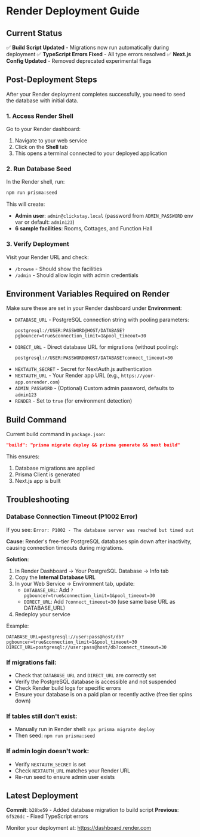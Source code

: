 # Render Deployment Guide

## Current Status

✅ **Build Script Updated** - Migrations now run automatically during deployment
✅ **TypeScript Errors Fixed** - All type errors resolved
✅ **Next.js Config Updated** - Removed deprecated experimental flags

## Post-Deployment Steps

After your Render deployment completes successfully, you need to seed the database with initial data.

### 1. Access Render Shell

Go to your Render dashboard:
1. Navigate to your web service
2. Click on the **Shell** tab
3. This opens a terminal connected to your deployed application

### 2. Run Database Seed

In the Render shell, run:

```bash
npm run prisma:seed
```

This will create:
- **Admin user**: `admin@clickstay.local` (password from `ADMIN_PASSWORD` env var or default: `admin123`)
- **6 sample facilities**: Rooms, Cottages, and Function Hall

### 3. Verify Deployment

Visit your Render URL and check:
- `/browse` - Should show the facilities
- `/admin` - Should allow login with admin credentials

## Environment Variables Required on Render

Make sure these are set in your Render dashboard under **Environment**:

- `DATABASE_URL` - PostgreSQL connection string with pooling parameters:
  ```
  postgresql://USER:PASSWORD@HOST/DATABASE?pgbouncer=true&connection_limit=1&pool_timeout=30
  ```
- `DIRECT_URL` - Direct database URL for migrations (without pooling):
  ```
  postgresql://USER:PASSWORD@HOST/DATABASE?connect_timeout=30
  ```
- `NEXTAUTH_SECRET` - Secret for NextAuth.js authentication
- `NEXTAUTH_URL` - Your Render app URL (e.g., `https://your-app.onrender.com`)
- `ADMIN_PASSWORD` - (Optional) Custom admin password, defaults to `admin123`
- `RENDER` - Set to `true` (for environment detection)

## Build Command

Current build command in `package.json`:
```json
"build": "prisma migrate deploy && prisma generate && next build"
```

This ensures:
1. Database migrations are applied
2. Prisma Client is generated
3. Next.js app is built

## Troubleshooting

### Database Connection Timeout (P1002 Error)

If you see: `Error: P1002 - The database server was reached but timed out`

**Cause**: Render's free-tier PostgreSQL databases spin down after inactivity, causing connection timeouts during migrations.

**Solution**:
1. In Render Dashboard → Your PostgreSQL Database → Info tab
2. Copy the **Internal Database URL**
3. In your Web Service → Environment tab, update:
   - `DATABASE_URL`: Add `?pgbouncer=true&connection_limit=1&pool_timeout=30`
   - `DIRECT_URL`: Add `?connect_timeout=30` (use same base URL as DATABASE_URL)
4. Redeploy your service

Example:
```
DATABASE_URL=postgresql://user:pass@host/db?pgbouncer=true&connection_limit=1&pool_timeout=30
DIRECT_URL=postgresql://user:pass@host/db?connect_timeout=30
```

### If migrations fail:
- Check that `DATABASE_URL` and `DIRECT_URL` are correctly set
- Verify the PostgreSQL database is accessible and not suspended
- Check Render build logs for specific errors
- Ensure your database is on a paid plan or recently active (free tier spins down)

### If tables still don't exist:
- Manually run in Render shell: `npx prisma migrate deploy`
- Then seed: `npm run prisma:seed`

### If admin login doesn't work:
- Verify `NEXTAUTH_SECRET` is set
- Check `NEXTAUTH_URL` matches your Render URL
- Re-run seed to ensure admin user exists

## Latest Deployment

**Commit**: `b28be59` - Added database migration to build script
**Previous**: `6f526dc` - Fixed TypeScript errors

Monitor your deployment at: https://dashboard.render.com
